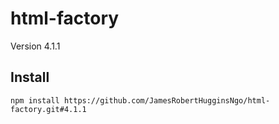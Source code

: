 # html-factory

Version 4.1.1

## Install

``` console
npm install https://github.com/JamesRobertHugginsNgo/html-factory.git#4.1.1
```
